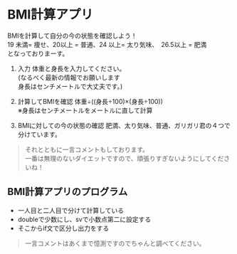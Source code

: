 # BMI計算アプリ
BMIを計算して自分の今の状態を確認しよう！  
19 未満= 痩せ、20以上 = 普通、24 以上= 太り気味、　26.5以上 = 肥満  
となっておりまーす。

1. 入力
体重と身長を入力してください。  
(なるべく最新の情報でお願いします  
 身長はセンチメートルで大丈夫です。)

1. 計算してBMIを確認
体重÷((身長÷100)×(身長÷100))  
※身長はセンチメートルをメートルに直して計算

1. BMIに対しての今の状態の確認
肥満、太り気味、普通、ガリガリ君の４つで分けています。  

> それとともに一言コメントもしております。  
 一番は無理のないダイエットですので、頑張りすぎないようにしてくださいね！

## BMI計算アプリのプログラム  
- 一人目と二人目で分けて計算している
- doubleで少数にし、svで小数点第二に設定する
- そこからif文で区分し出力をする
> 一言コメントはあくまで憶測ですのでちゃんと調べてください。


